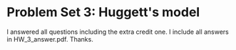 # Problem Set 3: Huggett's model
I answered all questions including the extra credit one. I include all answers in HW_3_answer.pdf. Thanks.
